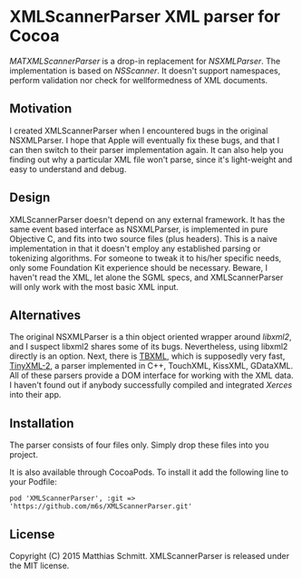 # XMLScannerParser XML parser for Cocoa

*MATXMLScannerParser* is a drop-in replacement for *NSXMLParser*. The implementation is based on *NSScanner*. It doesn't support namespaces, perform validation nor check for wellformedness of XML documents.

## Motivation

I created XMLScannerParser when I encountered bugs in the original NSXMLParser. I hope that Apple will eventually fix these bugs, and that I can then switch to their parser implementation again. It can also help you finding out why a particular XML file won't parse, since it's light-weight and easy to understand and debug.

## Design

XMLScannerParser doesn't depend on any external framework. It has the same event based interface as NSXMLParser, is implemented in pure Objective C, and fits into two source files (plus headers). This is a naive implementation in that it doesn't employ any established parsing or tokenizing algorithms. For someone to tweak it to his/her specific needs, only some Foundation Kit experience should be necessary.
Beware, I haven't read the XML, let alone the SGML specs, and XMLScannerParser will only work with the most basic XML input.

## Alternatives

The original NSXMLParser is a thin object oriented wrapper around *libxml2*, and I suspect libxml2 shares some of its bugs. Nevertheless, using libxml2 directly is an option.
Next, there is [TBXML](https://github.com/71squared/TBXML), which is supposedly very fast, [TinyXML-2](http://www.grinninglizard.com/tinyxml2/), a parser implemented in C++, TouchXML, KissXML, GDataXML. All of these parsers provide a DOM interface for working with the XML data. I haven't found out if anybody successfully compiled and integrated *Xerces* into their app.

## Installation

The parser consists of four files only. Simply drop these files into you project.

It is also available through CocoaPods. To install it add the following line to your Podfile:

```
pod 'XMLScannerParser', :git => 'https://github.com/m6s/XMLScannerParser.git'
```

## License

Copyright (C) 2015 Matthias Schmitt. XMLScannerParser is released under the MIT license.
